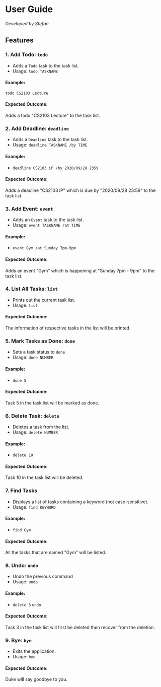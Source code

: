 # User Guide
###### Developed by Stefan

## Features

### 1. Add Todo: `todo`
- Adds a `Todo` task to the task list.
- Usage: `todo TASKNAME`

#### Example:
`todo CS2103 Lecture`

#### Expected Outcome:
Adds a todo "CS2103 Lecture" to the task list.

### 2. Add Deadline: `deadline`
- Adds a `Deadline` task to the task list.
- Usage: `deadline TASKNAME /by TIME`

#### Example:
- `deadline CS2103 iP /by 2020/09/28 2359`

#### Expected Outcome:
Adds a deadline "CS2103 iP" which is due by "2020/09/28 23:59" to the task list.

### 3. Add Event: `event`
- Adds an `Event` task to the task list.
- Usage: `event TASKNAME /at TIME`

#### Example:
- `event Gym /at Sunday 7pm-9pm`

#### Expected Outcome:
Adds an event "Gym" which is happening at "Sunday 7pm - 9pm" to the task list. 

### 4. List All Tasks: `list`
- Prints out the current task list.
- Usage: `list`

#### Expected Outcome:
The information of respective tasks in the list will be printed.

### 5. Mark Tasks as Done: `done`
- Sets a task status to `done`
- Usage: `done NUMBER`

#### Example:
- `done 5`

#### Expected Outcome:
Task 5 in the task list will be marked as done.

### 6. Delete Task: `delete`
- Deletes a task from the list.
- Usage: `delete NUMBER`

#### Example:
- `delete 10`

#### Expected Outcome:
Task 10 in the task list will be deleted.

### 7. Find Tasks
- Displays a list of tasks containing a keyword (not case-sensitive).
- Usage: `find KEYWORD`

#### Example:
- `find Gym`

#### Expected Outcome:
All the tasks that are named "Gym" will be listed.

### 8. Undo: `undo`
- Undo the previous command
- Usage: `undo`

#### Example:
- `delete 3` `undo`

#### Expected Outcome:
Task 3 in the task list will first be deleted then recover from the deletion.

### 9. Bye: `bye`
- Exits the application.
- Usage: `bye`

#### Expected Outcome:
Duke will say goodbye to you.

